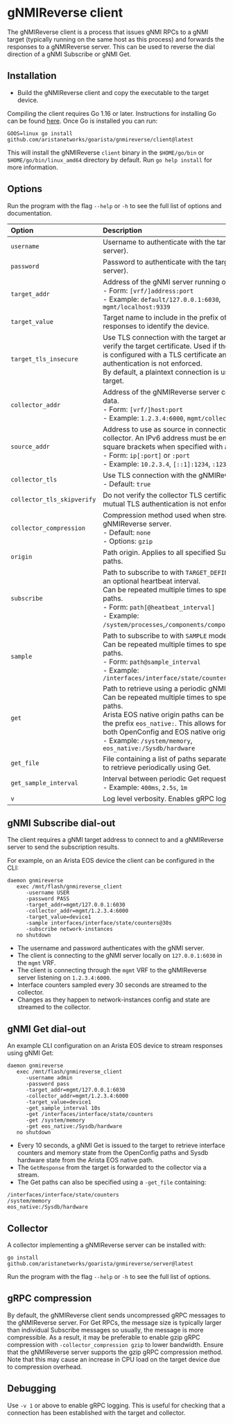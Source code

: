 # gNMIReverse client

The gNMIReverse client is a process that issues gNMI RPCs to a gNMI target
(typically running on the same host as this process) and forwards the
responses to a gNMIReverse server. This can be used to reverse the
dial direction of a gNMI Subscribe or gNMI Get.


## Installation

* Build the gNMIReverse client and copy the executable to the target device.

Compiling the client requires Go 1.16 or later. Instructions for installing Go can be
found [here](https://go.dev/doc/install). Once Go is installed you can run:

```
GOOS=linux go install github.com/aristanetworks/goarista/gnmireverse/client@latest
```

This will install the gNMIReverse `client` binary in the `$HOME/go/bin` or
`$HOME/go/bin/linux_amd64` directory by default. Run `go help install` for more information.


## Options

Run the program with the flag `--help` or `-h` to see the full list of options and documentation.

 Option                    | Description
:--------------------------|:-------------------------------------------------------------------------
`username`                 | Username to authenticate with the target (gNMI server).
`password`                 | Password to authenticate with the target (gNMI server).
`target_addr`              | Address of the gNMI server running on the device.<br/>- Form: `[vrf/]address:port`<br/>- Example: `default/127.0.0.1:6030`, `mgmt/localhost:9339`
`target_value`             | Target name to include in the prefix of all responses to identify the device.
`target_tls_insecure`      | Use TLS connection with the target and do not verify the target certificate. Used if the gNMI server is configured with a TLS certificate and mutual TLS authentication is not enforced.<br/>By default, a plaintext connection is used with the target.
`collector_addr`           | Address of the gNMIReverse server collecting the data.<br/>- Form: `[vrf/]host:port`<br/>- Example: `1.2.3.4:6000`, `mgmt/collector1:10000`
`source_addr`              | Address to use as source in connection to the collector. An IPv6 address must be enclosed in square brackets when specified with a port.<br/>- Form: `ip[:port]` or `:port`<br/>- Example: `10.2.3.4`, `[::1]:1234`, `:1234`
`collector_tls`            | Use TLS connection with the gNMIReverse server.<br/>- Default: `true`
`collector_tls_skipverify` | Do not verify the collector TLS certificate. Used if mutual TLS authentication is not enforced.
`collector_compression`    | Compression method used when streaming to the gNMIReverse server.<br/>- Default: `none`<br/>- Options: `gzip`
`origin`                   | Path origin. Applies to all specified Subscribe/Get paths.
`subscribe`                | Path to subscribe to with `TARGET_DEFINED` mode with an optional heartbeat interval.<br/>Can be repeated multiple times to specify multiple paths.<br/>- Form: `path[@heatbeat_interval]`<br/>- Example: `/system/processes`,`/components/component/state@1m`
`sample`                   | Path to subscribe to with `SAMPLE` mode.<br/>Can be repeated multiple times to specify multiple paths.<br/>- Form: `path@sample_interval`<br/>- Example: `/interfaces/interface/state/counters@30s`
`get`                      | Path to retrieve using a periodic gNMI Get.<br/>Can be repeated multiple times to specify multiple paths.<br/>Arista EOS native origin paths can be specified with the prefix `eos_native:`. This allows for specifying both OpenConfig and EOS native origin paths.<br/>- Example: `/system/memory`, `eos_native:/Sysdb/hardware`
`get_file`                 | File containing a list of paths separated by newlines to retrieve periodically using Get.
`get_sample_interval`      | Interval between periodic Get requests.<br/>- Example: `400ms`, `2.5s`, `1m`
`v`                        | Log level verbosity. Enables gRPC logging.


## gNMI Subscribe dial-out

The client requires a gNMI target address to connect to and a
gNMIReverse server to send the subscription results.

For example, on an Arista EOS device the client can be configured in the CLI:

```
daemon gnmireverse
   exec /mnt/flash/gnmireverse_client
      -username USER
      -password PASS
      -target_addr=mgmt/127.0.0.1:6030
      -collector_addr=mgmt/1.2.3.4:6000
      -target_value=device1
      -sample interfaces/interface/state/counters@30s
      -subscribe network-instances
   no shutdown
```

* The username and password authenticates with the gNMI server.
* The client is connecting to the gNMI server locally on `127.0.0.1:6030` in the `mgmt` VRF.
* The client is connecting through the `mgmt` VRF to the gNMIReverse server listening on `1.2.3.4:6000`.
* Interface counters sampled every 30 seconds are streamed to the collector.
* Changes as they happen to network-instances config and state are streamed to the collector.


## gNMI Get dial-out

An example CLI configuration on an Arista EOS device to stream responses using gNMI Get:

```
daemon gnmireverse
   exec /mnt/flash/gnmireverse_client
      -username admin
      -password pass
      -target_addr=mgmt/127.0.0.1:6030
      -collector_addr=mgmt/1.2.3.4:6000
      -target_value=device1
      -get_sample_interval 10s
      -get /interfaces/interface/state/counters
      -get /system/memory
      -get eos_native:/Sysdb/hardware
   no shutdown
```

* Every 10 seconds, a gNMI Get is issued to the target to retrieve interface counters and memory state from the OpenConfig paths and Sysdb hardware state from the Arista EOS native path.
* The `GetResponse` from the target is forwarded to the collector via a stream.
* The Get paths can also be specified using a `-get_file` containing:
```
/interfaces/interface/state/counters
/system/memory
eos_native:/Sysdb/hardware
```


## Collector

A collector implementing a gNMIReverse server can be installed with:

```
go install github.com/aristanetworks/goarista/gnmireverse/server@latest
```
Run the program with the flag `--help` or `-h` to see the full list of options.


## gRPC compression

By default, the gNMIReverse client sends uncompressed gRPC messages to the gNMIReverse server.
For Get RPCs, the message size is typically larger than individual Subscribe messages so usually,
the message is more compressible. As a result, it may be preferable to enable gzip gRPC compression
with `-collector_compression gzip` to lower bandwidth. Ensure that the gNMIReverse server supports
the gzip gRPC compression method. Note that this may cause an increase in CPU load on the target
device due to compression overhead.


## Debugging

Use `-v 1` or above to enable gRPC logging. This is useful for checking that a connection has
been established with the target and collector.
